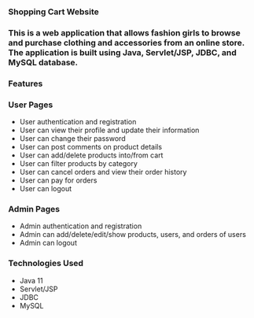 ### Shopping Cart Website

### This is a web application that allows fashion girls to browse and purchase clothing and accessories from an online store. The application is built using Java, Servlet/JSP, JDBC, and MySQL database.

### Features

###  User Pages

- User authentication and registration
- User can view their profile and update their information
- User can change their password
- User can post comments on product details
- User can add/delete products into/from cart
- User can filter products by category
- User can cancel orders and view their order history
- User can pay for orders
- User can logout

### Admin Pages

- Admin authentication and registration
- Admin can add/delete/edit/show products, users, and orders of users
- Admin can logout

### Technologies Used

- Java 11
- Servlet/JSP
- JDBC
- MySQL
